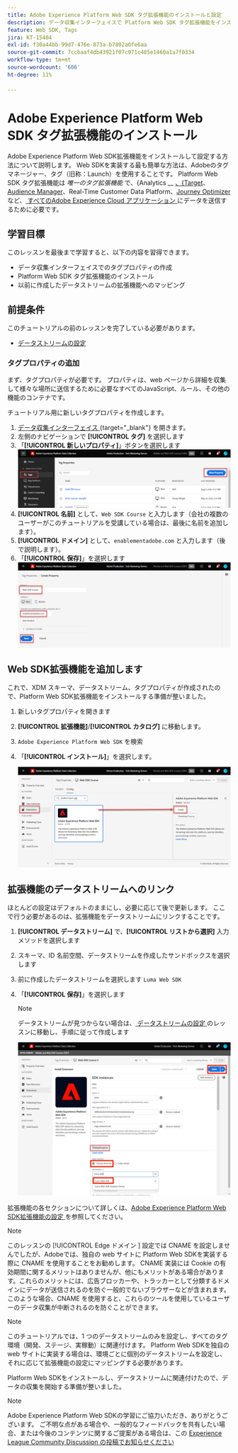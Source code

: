 ```yaml
---
title: Adobe Experience Platform Web SDK タグ拡張機能のインストールと設定
description: データ収集インターフェイスで Platform Web SDK タグ拡張機能をインストールして設定する方法について説明します。 このレッスンは、「Web SDK を使用した Adobe Experience Cloud 実装のチュートリアル」の一部です。
feature: Web SDK, Tags
jira: KT-15404
exl-id: f30a44bb-99d7-476e-873a-b7802a0fe6aa
source-git-commit: 7ccbaaf4db43921f07c971c485e1460a1a7f0334
workflow-type: tm+mt
source-wordcount: '606'
ht-degree: 11%

---
```


# Adobe Experience Platform Web SDK タグ拡張機能のインストール

Adobe Experience Platform Web SDK拡張機能をインストールして設定する方法について説明します。 Web SDKを実装する最も簡単な方法は、Adobeのタグマネージャー、タグ（旧称：Launch）を使用することです。 Platform Web SDK タグ拡張機能は _唯一のタグ拡張機能_ で、&lbrace;Analytics __ [、&lbrace;Target](setup-analytics.md)、[Audience Manager](setup-target.md)、Real-Time Customer Data Platform、[Journey Optimizer](setup-audience-manager.md) など、[ すべてのAdobe Experience Cloud アプリケーション ](setup-web-channel.md) にデータを送信するために必要です。

## 学習目標

このレッスンを最後まで学習すると、以下の内容を習得できます。

* データ収集インターフェイスでのタグプロパティの作成
* Platform Web SDK タグ拡張機能のインストール
* 以前に作成したデータストリームの拡張機能へのマッピング

## 前提条件

このチュートリアルの前のレッスンを完了している必要があります。

* [データストリームの設定](configure-datastream.md)

### タグプロパティの追加

まず、タグプロパティが必要です。 プロパティは、web ページから詳細を収集して様々な場所に送信するために必要なすべてのJavaScript、ルール、その他の機能のコンテナです。

チュートリアル用に新しいタグプロパティを作成します。

1. [ データ収集インターフェイス ](https://experience.adobe.com/data-collection/){target="_blank"} を開きます。
1. 左側のナビゲーションで **[!UICONTROL タグ]** を選択します
1. 「**[!UICONTROL 新しいプロパティ]**」ボタンを選択します
   ![ 新しいプロパティを追加 ](assets/websdk-property-addNewProperty.png)
1. **[!UICONTROL 名前]** として、`Web SDK Course` と入力します（会社の複数のユーザーがこのチュートリアルを受講している場合は、最後に名前を追加します）。
1. **[!UICONTROL ドメイン]** として、`enablementadobe.com` と入力します（後で説明します）。
1. 「**[!UICONTROL 保存]**」を選択します
   ![ プロパティの詳細 ](assets/websdk-property-propertyDetails.png)

## Web SDK拡張機能を追加します

これで、XDM スキーマ、データストリーム、タグプロパティが作成されたので、Platform Web SDK拡張機能をインストールする準備が整いました。

1. 新しいタグプロパティを開きます
1. **[!UICONTROL 拡張機能]**/**[!UICONTROL カタログ]** に移動します。
1. `Adobe Experience Platform Web SDK` を検索
1. 「**[!UICONTROL インストール]**」を選択します。

   ![Web SDK拡張機能のインストール ](assets/extension-platform-web-sdk.png)


## 拡張機能のデータストリームへのリンク

ほとんどの設定はデフォルトのままにし、必要に応じて後で更新します。 ここで行う必要があるのは、拡張機能をデータストリームにリンクすることです。

1. **[!UICONTROL データストリーム]** で、**[!UICONTROL リストから選択]** 入力メソッドを選択します
1. スキーマ、ID 名前空間、データストリームを作成したサンドボックスを選択します
1. 前に作成したデータストリームを選択します `Luma Web SDK`
1. 「**[!UICONTROL 保存]**」を選択します

   >[!NOTE]
   >
   > データストリームが見つからない場合は、[ データストリームの設定 ](configure-datastream.md) のレッスンに移動し、手順に従って作成します

   ![ データストリーム選択 ](assets/extension-luma-web-sdk-datastream-extension.png)

拡張機能の各セクションについて詳しくは、[Adobe Experience Platform Web SDK拡張機能の設定 ](https://experienceleague.adobe.com/ja/docs/experience-platform/tags/extensions/client/web-sdk/web-sdk-extension-configuration) を参照してください。

>[!NOTE]
>
>このレッスンの [!UICONTROL Edge ドメイン &#x200B;] 設定では CNAME を設定しませんでしたが、Adobeでは、独自の web サイトに Platform Web SDKを実装する際に CNAME を使用することをお勧めします。 CNAME 実装には Cookie の有効期間に関するメリットはありませんが、他にもメリットがある場合があります。これらのメリットには、広告ブロッカーや、トラッカーとして分類するドメインにデータが送信されるのを防ぐ一般的でないブラウザーなどが含まれます。 このような場合、CNAME を使用すると、これらのツールを使用しているユーザーのデータ収集が中断されるのを防ぐことができます。

>[!NOTE]
>
>このチュートリアルでは、1 つのデータストリームのみを設定し、すべてのタグ環境（開発、ステージ、実稼動）に関連付けます。 Platform Web SDKを独自の web サイトに実装する場合は、環境ごとに個別のデータストリームを設定し、それに応じて拡張機能の設定にマッピングする必要があります。

Platform Web SDKをインストールし、データストリームに関連付けたので、データの収集を開始する準備が整いました。

>[!NOTE]
>
>Adobe Experience Platform Web SDKの学習にご協力いただき、ありがとうございます。 ご不明な点がある場合や、一般的なフィードバックを共有したい場合、または今後のコンテンツに関するご提案がある場合は、この [Experience League Community Discussion の投稿でお知らせください ](https://experienceleaguecommunities.adobe.com/t5/adobe-experience-platform-data/tutorial-discussion-implement-adobe-experience-cloud-with-web/td-p/444996?profile.language=ja)
